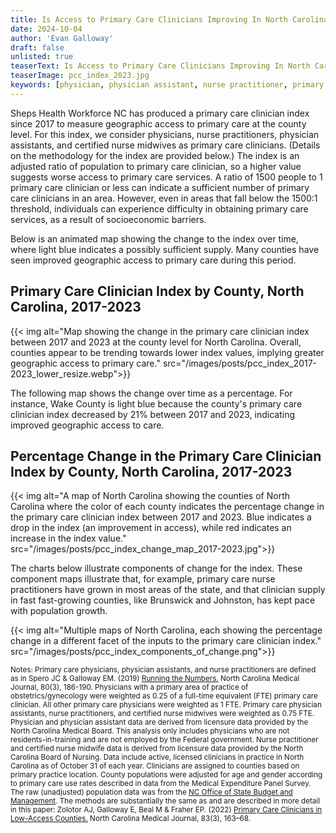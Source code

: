 ```yaml
---
title: Is Access to Primary Care Clinicians Improving In North Carolina?
date: 2024-10-04
author: 'Evan Galloway'
draft: false
unlisted: true
teaserText: Is Access to Primary Care Clinicians Improving In North Carolina?
teaserImage: pcc_index_2023.jpg
keywords: [physician, physician assistant, nurse practitioner, primary care]
---
```

Sheps Health Workforce NC has produced a primary care clinician index since 2017 to measure geographic access to primary care at the county level. For this index, we consider physicians, nurse practitioners, physician assistants, and certified nurse midwives as primary care clinicians. (Details on the methodology for the index are provided below.) The index is an adjusted ratio of population to primary care clinician, so a higher value suggests worse access to primary care services. A ratio of 1500 people to 1 primary care clinician or less can indicate a sufficient number of primary care clinicians in an area. However, even in areas that fall below the 1500:1 threshold, individuals can experience difficulty in obtaining primary care services, as a result of socioeconomic barriers. 

Below is an animated map showing the change to the index over time, where light blue indicates a possibly sufficient supply. Many counties have seen improved geographic access to primary care during this period.

## Primary Care Clinician Index by County, North Carolina, 2017-2023

{{< img alt="Map showing the change in the primary care clinician index between 2017 and 2023 at the county level for North Carolina. Overall, counties appear to be trending towards lower index values, implying greater geographic access to primary care."   src="/images/posts/pcc_index_2017-2023_lower_resize.webp">}}

The following map shows the change over time as a percentage. For instance, Wake County is light blue because the county's primary care clinician index decreased by 21% between 2017 and 2023, indicating improved geographic access to care.

## Percentage Change in the Primary Care Clinician Index by County, North Carolina, 2017-2023

{{< img alt="A map of North Carolina showing the counties of North Carolina where the color of each county indicates the percentage change in the primary care clinician index between 2017 and 2023. Blue indicates a drop in the index (an improvement in access), while red indicates an increase in the index value."  src="/images/posts/pcc_index_change_map_2017-2023.jpg">}}

The charts below illustrate components of change for the index. These component maps illustrate that, for example, primary care nurse practitioners have grown in most areas of the state, and that clinician supply in fast fast-growing counties, like Brunswick and Johnston, has kept pace with population growth. 

{{< img alt="Multiple maps of North Carolina, each showing the percentage change in a different facet of the inputs to the primary care clinician index."  src="/images/posts/pcc_index_components_of_change.png">}}

<small>Notes: Primary care physicians, physician assistants, and nurse practitioners are defined as in Spero JC & Galloway EM. (2019) [Running the Numbers.](https://ncmedicaljournal.com/article/55138) North Carolina Medical Journal, 80(3), 186-190. Physicians with a primary area of practice of obstetrics/gynecology were weighted as 0.25 of a full-time equivalent (FTE) primary care clinician. All other primary care physicians were weighted as 1 FTE. Primary care physician assistants, nurse practitioners, and certified nurse midwives were weighted as 0.75 FTE. Physician and physician assistant data are derived from licensure data provided by the North Carolina Medical Board. This analysis only includes physicians who are not residents-in-training and are not employed by the Federal government. Nurse practitioner and certified nurse midwife data is derived from licensure data provided by the North Carolina Board of Nursing. Data include active, licensed clinicians in practice in North Carolina as of October 31 of each year. Clinicians are assigned to counties based on primary practice location. County populations were adjusted for age and gender according to primary care use rates described in data from the Medical Expenditure Panel Survey. The raw (unadjusted) population data was from the [NC Office of State Budget and Management](https://www.osbm.nc.gov/demog/county-projections). The methods are substantially the same as and are described in more detail in this paper: Zolotor AJ, Galloway E, Beal M & Fraher EP. (2022) [Primary Care Clinicians in Low-Access Counties.](https://ncmedicaljournal.com/article/55438) North Carolina Medical Journal, 83(3), 163–68.</small>
